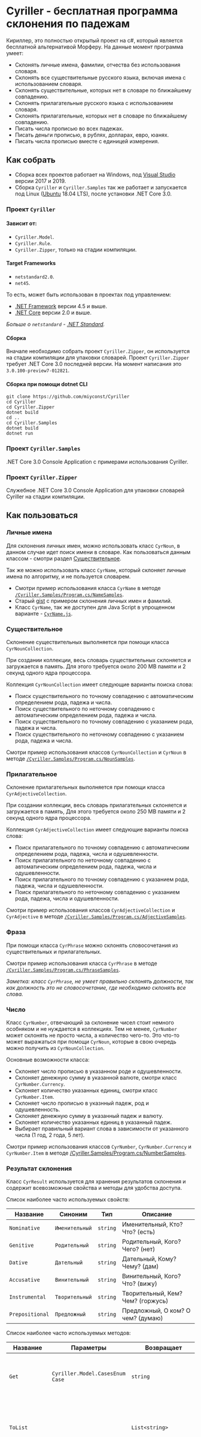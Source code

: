 Cyriller - бесплатная программа склонения по падежам
========

Кириллер, это полностью открытый проект на c#, который является бесплатной альтернативой Морферу. 
На данные момент программа умеет:

* Склонять личные имена, фамилии, отчества без использования словаря.
* Склонять все существительные русского языка, включая имена с использованием словаря.
* Склонять существительные, которых нет в словаре по ближайшему совпадению.
* Склонять прилагательные русского языка с использованием словаря.
* Склонять прилагательные, которых нет в словаре по ближайшему совпадению.
* Писать числа прописью во всех падежах.
* Писать деньги прописью, в рублях, долларах, евро, юанях.
* Писать числа прописью вместе с единицей измерения.

## Как собрать

- Сборка всех проектов работает на Windows, под [Visual Studio](https://visualstudio.microsoft.com/downloads/) версии 2017 и 2019.
- Сборка `Cyriller` и `Cyriller.Samples` так же работает и запускается под Linux ([Ubuntu](https://ubuntu.com/download) 18.04 LTS), после установки .NET Core 3.0.

### Проект `Cyriller`

#### Зависит от:

- `Cyriller.Model`.
- `Cyriller.Rule`.
- `Cyriller.Zipper`, только на стадии компиляции.

#### Target Frameworks

- `netstandard2.0`.
- `net45`.

То есть, может быть использован в проектах под управлением:

- [.NET Framework](https://dotnet.microsoft.com/download/dotnet-framework) версии 4.5 и выше.
- [.NET Core](https://dotnet.microsoft.com/download) версии 2.0 и выше.

*Больше о `netstandard` - [.NET Standard](https://docs.microsoft.com/en-us/dotnet/standard/net-standard).*

#### Сборка

Вначале необходимо собрать проект `Cyriller.Zipper`, он используется на стадии компиляции для упаковки словарей.
Проект `Cyriller.Zipper` требует .NET Core 3.0 последней версии. На момент написания это `3.0.100-preview7-012821`.

#### Сборка при помощи dotnet CLI

```
git clone https://github.com/miyconst/Cyriller
cd Cyriller
cd Cyriller.Zipper
dotnet build
cd ..
cd Cyriller.Samples
dotnet build
dotnet run
```

### Проект `Cyriller.Samples`

.NET Core 3.0 Console Application с примерами использования Cyriller.

### Проект `Cyriller.Zipper`

Служебное .NET Core 3.0 Console Application для упаковки словарей Cyriller на стадии компиляции.

## Как пользоваться

### Личные имена

Для склонения личных имен, можно использовать класс `CyrNoun`, в данном случае идет поиск имени в словаре.
Как пользоваться данным классом - смотри раздел [Существительное](#существительное).

Так же можно использовать класс `CyrName`, который склоняет личные имена по алгоритму, и не пользуется словарем.

- Смотри пример использования класса `CyrName` в методе [`/Cyriller.Samples/Program.cs/NameSamples`](Cyriller.Samples/Program.cs#L119).
- Старый [gist](https://gist.github.com/miyconst/47b108c868a934ac182fd2a3dd999e67) с примером склонения личных имен и фамилий.
- Класс `CyrName`, так же доступен для Java Script в упрощенном варианте - [`CyrName.js`](CyrName.js).

### Существительное

Склонение существительных выполняется при помощи класса `CyrNounCollection`.

При создании коллекции, весь словарь существительных склоняется и загружается в память.
Для этого требуется около 200 MB памяти и 2 секунд одного ядра процессора.

Коллекция `CyrNounCollection` имеет следующие варианты поиска слова:

- Поиск существительного по точному совпадению с автоматическим определением рода, падежа и числа.
- Поиск существительного по неточному совпадению с автоматическим определением рода, падежа и числа.
- Поиск существительного по точному совпадению с указанием рода, падежа и числа.
- Поиск существительного по неточному совпадению с указанием рода, падежа и числа.

Смотри пример использования классов `CyrNounCollection` и `CyrNoun` в методе [`/Cyriller.Samples/Program.cs/NounSamples`](Cyriller.Samples/Program.cs#L48).

### Прилагательное

Склонение прилагательных выполняется при помощи класса `CyrAdjectiveCollection`.

При создании коллекции, весь словарь прилагательных склоняется и загружается в память,
Для этого требуется около 250 MB памяти и 2 секунд одного ядра процессора.

Коллекция `CyrAdjectiveCollection` имеет следующие варианты поиска слова:

- Поиск прилагательного по точному совпадению с автоматическим определением рода, падежа, числа и одушевленности.
- Поиск прилагательного по неточному совпадению с автоматическим определением рода, падежа, числа и одушевленности.
- Поиск прилагательного по точному совпадению с указанием рода, падежа, числа и одушевленности.
- Поиск прилагательного по неточному совпадению с указанием рода, падежа, числа и одушевленности.

Смотри пример использования классов `CyrAdjectiveCollection` и `CyrAdjective` в методе [`/Cyriller.Samples/Program.cs/AdjectiveSamples`](Cyriller.Samples/Program.cs#L75).

### Фраза

При помощи класса `CyrPhrase` можно склонять словосочетания из существительных и прилагательных.

Смотри пример использования класса `CyrPhrase` в методе [`/Cyriller.Samples/Program.cs/PhraseSamples`](Cyriller.Samples/Program.cs#L102).

*Заметка: класс `CyrPhrase`, не умеет правильно склонять должности, так как должность это не словосочетание, где необходимо склонять все слова.*

### Число

Класс `CyrNumber`, отвечающий за склонение чисел стоит немного особняком и не нуждается в коллекциях.
Тем не менее, `CyrNumber` может склонять не просто числа, а количество чего-то. 
Это что-то может выражаться при помощи `CyrNoun`, которые в свою очередь можно получить из `CyrNounCollection`.

Основные возможности класса:

- Склоняет число прописью в указанном роде и одушевленности.
- Склоняет денежную сумму в указанной валюте, смотри класс `CyrNumber.Currency`.
- Склоняет количество указанных единиц, смотри класс `CyrNumber.Item`.
- Склоняет число прописью в указнный падеж, род и одушевленность.
- Склоняет денежную сумму в указанный падеж и валюту.
- Склоняет количество указанных единиц в указанный падеж.
- Выбирает правильный вариант слова в зависимости от указанного числа (1 год, 2 года, 5 лет).

Смотри пример использования классов `CyrNumber`, `CyrNumber.Currency` и `CyrNumber.Item` в методе [/Cyriller.Samples/Program.cs/NumberSamples](Cyriller.Samples/Program.cs#L169).

### Результат склонения

Класс `CyrResult` используется для хранения результатов склонения и содержит всевозможные свойства и методы для удобства доступа.

Список наиболее часто используемых свойств:

| Название        | Синоним        | Тип      | Описание                          |
|-----------------|----------------|----------|-----------------------------------|
| `Nominative`    | `Именительный` | `string` | Именительный, Кто? Что? (есть)    |
| `Genitive`      | `Родительный`  | `string` | Родительный, Кого? Чего? (нет)    |
| `Dative`        | `Дательный`    | `string` | Дательный, Кому? Чему? (дам)      |
| `Accusative`    | `Винительный`  | `string` | Винительный, Кого? Что? (вижу)    |
| `Instrumental`  | `Творительный` | `string` | Творительный, Кем? Чем? (горжусь) |
| `Prepositional` | `Предложный`   | `string` | Предложный, О ком? О чем? (думаю) |

Список наиболее часто используемых методов:

| Название        | Параметры                       | Возвращает                      | Описание                                                       |
|-----------------|---------------------------------|---------------------------------|----------------------------------------------------------------|
| `Get`           | `Cyriller.Model.CasesEnum Case` | `string`                        | Возвращает результат склонения в указанном падеже.             |
| `ToList`        |                                 | `List<string>`                  | Возвращает результат склонения по всем падежам в виде списка.  |
| `ToArray`       |                                 | `string[]`                      | Возвращает результат склонения по всем падежам в виде массива. |
| `ToDictionary`  |                                 | `Dictionary<CasesEnum, string>` | Возвращает результат склонения по всем падежам в виде словаря. |

### Исключения

Коллекции `CyrNounCollection` и `CyrAdjectiveCollection` выбрасывают `CyrWordNotFoundException` исключение если слово не найдено.

## Демо

Cyriller можно протестировать онлайн - [http://cyriller.1gb.ru/](http://cyriller.1gb.ru/).

## NuGet пакет

https://www.nuget.org/packages/Miyconst.Cyriller
